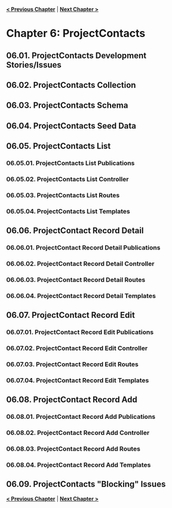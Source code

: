 [**< Previous Chapter**](/ch05-projects.md) | [**Next Chapter >**](/ch07-notes.md)

# Chapter 6: ProjectContacts

## 06.01. ProjectContacts Development Stories/Issues

## 06.02. ProjectContacts Collection

## 06.03. ProjectContacts Schema

## 06.04. ProjectContacts Seed Data

## 06.05. ProjectContacts List

### 06.05.01. ProjectContacts List Publications

### 06.05.02. ProjectContacts List Controller

### 06.05.03. ProjectContacts List Routes

### 06.05.04. ProjectContacts List Templates

## 06.06. ProjectContact Record Detail

### 06.06.01. ProjectContact Record Detail Publications

### 06.06.02. ProjectContact Record Detail Controller

### 06.06.03. ProjectContact Record Detail Routes

### 06.06.04. ProjectContact Record Detail Templates

## 06.07. ProjectContact Record Edit

### 06.07.01. ProjectContact Record Edit Publications

### 06.07.02. ProjectContact Record Edit Controller

### 06.07.03. ProjectContact Record Edit Routes

### 06.07.04. ProjectContact Record Edit Templates

## 06.08. ProjectContact Record Add

### 06.08.01. ProjectContact Record Add Publications

### 06.08.02. ProjectContact Record Add Controller

### 06.08.03. ProjectContact Record Add Routes

### 06.08.04. ProjectContact Record Add Templates

## 06.09. ProjectContacts "Blocking" Issues


[**< Previous Chapter**](/ch05-projects.md) | [**Next Chapter >**](/ch07-notes.md)